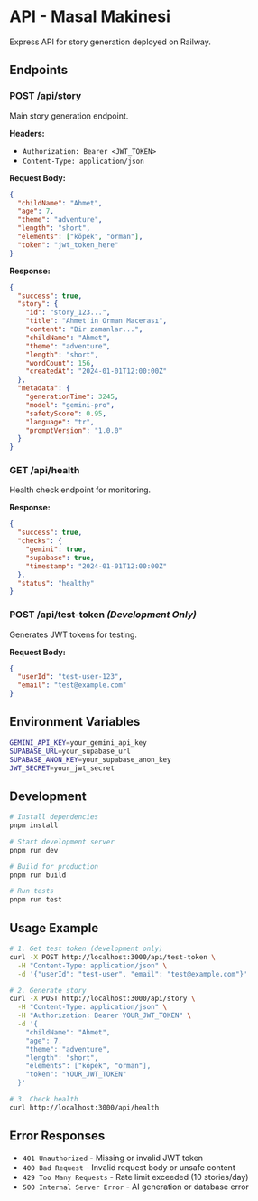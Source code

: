 # API - Masal Makinesi

Express API for story generation deployed on Railway.

## Endpoints

### POST /api/story
Main story generation endpoint.

**Headers:**
- `Authorization: Bearer <JWT_TOKEN>`
- `Content-Type: application/json`

**Request Body:**
```json
{
  "childName": "Ahmet",
  "age": 7,
  "theme": "adventure",
  "length": "short",
  "elements": ["köpek", "orman"],
  "token": "jwt_token_here"
}
```

**Response:**
```json
{
  "success": true,
  "story": {
    "id": "story_123...",
    "title": "Ahmet'in Orman Macerası",
    "content": "Bir zamanlar...",
    "childName": "Ahmet",
    "theme": "adventure",
    "length": "short",
    "wordCount": 156,
    "createdAt": "2024-01-01T12:00:00Z"
  },
  "metadata": {
    "generationTime": 3245,
    "model": "gemini-pro",
    "safetyScore": 0.95,
    "language": "tr",
    "promptVersion": "1.0.0"
  }
}
```

### GET /api/health
Health check endpoint for monitoring.

**Response:**
```json
{
  "success": true,
  "checks": {
    "gemini": true,
    "supabase": true,
    "timestamp": "2024-01-01T12:00:00Z"
  },
  "status": "healthy"
}
```

### POST /api/test-token *(Development Only)*
Generates JWT tokens for testing.

**Request Body:**
```json
{
  "userId": "test-user-123",
  "email": "test@example.com"
}
```

## Environment Variables

```bash
GEMINI_API_KEY=your_gemini_api_key
SUPABASE_URL=your_supabase_url
SUPABASE_ANON_KEY=your_supabase_anon_key
JWT_SECRET=your_jwt_secret
```

## Development

```bash
# Install dependencies
pnpm install

# Start development server
pnpm run dev

# Build for production
pnpm run build

# Run tests
pnpm run test
```

## Usage Example

```bash
# 1. Get test token (development only)
curl -X POST http://localhost:3000/api/test-token \
  -H "Content-Type: application/json" \
  -d '{"userId": "test-user", "email": "test@example.com"}'

# 2. Generate story
curl -X POST http://localhost:3000/api/story \
  -H "Content-Type: application/json" \
  -H "Authorization: Bearer YOUR_JWT_TOKEN" \
  -d '{
    "childName": "Ahmet",
    "age": 7,
    "theme": "adventure",
    "length": "short",
    "elements": ["köpek", "orman"],
    "token": "YOUR_JWT_TOKEN"
  }'

# 3. Check health
curl http://localhost:3000/api/health
```

## Error Responses

- `401 Unauthorized` - Missing or invalid JWT token
- `400 Bad Request` - Invalid request body or unsafe content
- `429 Too Many Requests` - Rate limit exceeded (10 stories/day)
- `500 Internal Server Error` - AI generation or database error 